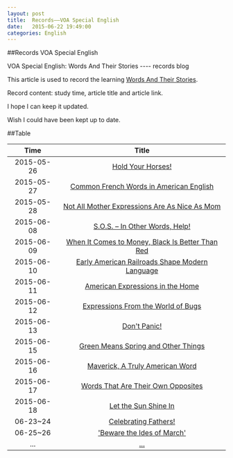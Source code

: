 ```yaml
---
layout: post
title:  Records——VOA Special English
date:   2015-06-22 19:49:00
categories: English
---
```


##Records VOA Special English

VOA Special English: Words And Their Stories ---- records blog

This article is used to record the learning [Words And Their Stories](http://www.51voa.com/Words_And_Their_Stories_1.html). 

Record content: study time, article title and article link.

I hope I can keep it updated.

Wish I could have been kept up to date.

##Table


Time         | Title     
:------------:|:-----------:
2015-05-26   | [Hold Your Horses!](http://www.51voa.com/VOA_Special_English/words-and-their-stories-hold-your-horses-idioms-expressions-63048.html)
2015-05-27   | [Common French Words in American English](http://www.51voa.com/VOA_Special_English/french-words-in-american-english-62935.html)
2015-05-28   | [Not All Mother Expressions Are As Nice As Mom](http://www.51voa.com/VOA_Special_English/mothers-day-expressions-62777.html)
2015-06-08   | [S.O.S. – In Other Words, Help!](http://www.51voa.com/VOA_Special_English/sos-international-call-for-help-morse-code-telegraph-operator-backronym-62687.html)
2015-06-09   | [When It Comes to Money, Black Is Better Than Red](http://www.51voa.com/VOA_Special_English/when-it-comes-to-money-black-is-better-than-red-62593.html)
2015-06-10   | [Early American Railroads Shape Modern Language](http://www.51voa.com/VOA_Special_English/early-american-railroads-shape-modern-language-62489.html)
2015-06-11   | [American Expressions in the Home](http://www.51voa.com/VOA_Special_English/american-expressions-in-the-home-62372.html)
2015-06-12   | [Expressions From the World of Bugs](http://www.51voa.com/VOA_Special_English/expressions-from-the-world-of-bugs-62261.html)
2015-06-13   | [Don't Panic!](http://www.51voa.com/VOA_Special_English/dont-panic-62170.html)
2015-06-15   | [Green Means Spring and Other Things](http://www.51voa.com/VOA_Special_English/words-and-their-stories-green-idioim-expressions-garden-jealousy-62061.html)
2015-06-16   | [Maverick, A Truly American Word](http://www.51voa.com/VOA_Special_English/maverick-words-and-their-stories-63278.html)
2015-06-17   | [Words That Are Their Own Opposites](http://www.51voa.com/VOA_Special_English/words-that-are-opposites-63174.html)
2015-06-18   | [Let the Sun Shine In](http://www.51voa.com/VOA_Special_English/words-and-their-stories-sunshine-63411.html) 
06-23~24   | [Celebrating Fathers!](http://www.51voa.com/VOA_Special_English/happy-fathers-day-63528.html)
06-25~26   | ['Beware the Ides of March'](http://www.51voa.com/VOA_Special_English/beware-the-ides-of-march-61964.html)
...   | [...](...)

